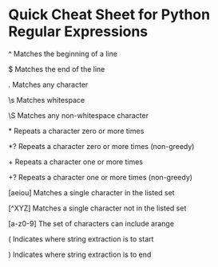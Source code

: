 # Quick Cheat Sheet for Python Regular Expressions

^        Matches the beginning of a line

$        Matches the end of the line

.        Matches any character

\s       Matches whitespace

\S       Matches any non-whitespace character

\*        Repeats a character zero or more times

\*?       Repeats a character zero or more times (non-greedy)

\+        Repeats a character one or more times

\+?       Repeats a character one or more times (non-greedy)

[aeiou]  Matches a single character in the listed set

[^XYZ]   Matches a single character not in the listed set

[a-z0-9] The set of characters can include arange

(        Indicates where string extraction is to start

)        Indicates where string extraction is to end
